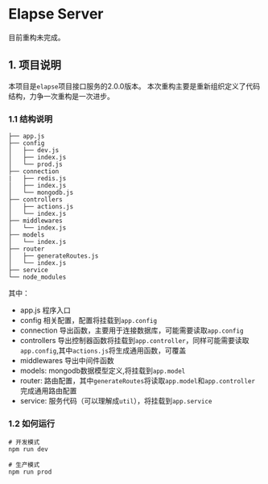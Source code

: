 # Elapse Server
目前重构未完成。

## 1. 项目说明
本项目是`elapse`项目接口服务的2.0.0版本。
本次重构主要是重新组织定义了代码结构，力争一次重构是一次进步。

### 1.1 结构说明

```
├── app.js
├── config
│   ├── dev.js
│   ├── index.js
│   └── prod.js
├── connection
|   ├── redis.js
│   ├── index.js
│   └── mongodb.js
├── controllers
│   ├── actions.js
│   └── index.js
├── middlewares
│   └── index.js
├── models
│   └── index.js
├── router
│   ├── generateRoutes.js
│   └── index.js
├── service
└── node_modules  

```

其中：

- app.js 程序入口
- config 相关配置，配置将挂载到`app.config`
- connection 导出函数，主要用于连接数据库，可能需要读取`app.config`
- controllers 导出控制器函数将挂载到`app.controller`，同样可能需要读取`app.config`,其中`actions.js`将生成通用函数，可覆盖
- middlewares 导出中间件函数
- models: mongodb数据模型定义,将挂载到`app.model`
- router: 路由配置，其中`generateRoutes`将读取`app.model`和`app.controller`完成通用路由配置
- service: 服务代码（可以理解成`util`），将挂载到`app.service`

### 1.2 如何运行

```
# 开发模式
npm run dev

# 生产模式
npm run prod
```
